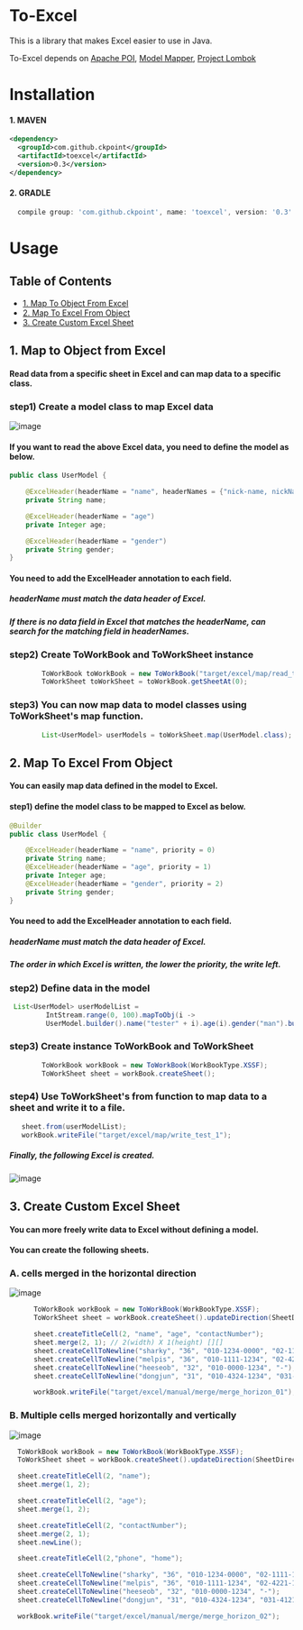 
# To-Excel

This is a library that makes Excel easier to use in Java.

To-Excel depends on  [Apache POI](https://poi.apache.org), [Model Mapper](https://github.com/modelmapper/modelmapper), [Project Lombok](http://projectlombok.org/)


# Installation

#### 1. MAVEN
```xml
<dependency>
  <groupId>com.github.ckpoint</groupId>
  <artifactId>toexcel</artifactId>
  <version>0.3</version>
</dependency>

```
#### 2. GRADLE
```gradle
  compile group: 'com.github.ckpoint', name: 'toexcel', version: '0.3'
```


# Usage

## Table of Contents
- [ 1. Map To Object From Excel ](#1-map-to-object-from-excel)
- [ 2. Map To Excel From Object ](#2-map-to-excel-from-object)
- [ 3. Create Custom Excel Sheet](#3-create-custom-excel-sheet)

## 1. Map to Object from Excel
#### Read data from a specific sheet in Excel and can map data to a specific class.

### step1) Create a model class to map Excel data

![image](https://user-images.githubusercontent.com/30170928/66096579-657d8e00-e5d6-11e9-85af-c39dec335ece.png)

#### If you want to read the above Excel data, you need to define the model as below.


```java
public class UserModel {

    @ExcelHeader(headerName = "name", headerNames = {"nick-name, nickName, email"})
    private String name;

    @ExcelHeader(headerName = "age")
    private Integer age;

    @ExcelHeader(headerName = "gender")
    private String gender;
}
```
#### You need to add the ExcelHeader annotation to each field.
##### headerName must match the data header of Excel.
##### If there is no data field in Excel that matches the headerName, can search for the matching field in headerNames.

### step2) Create ToWorkBook and ToWorkSheet instance

```java
        ToWorkBook toWorkBook = new ToWorkBook("target/excel/map/read_test_1.xlsx");
        ToWorkSheet toWorkSheet = toWorkBook.getSheetAt(0);
```

### step3) You can now map data to model classes using ToWorkSheet's map function.

```java
        List<UserModel> userModels = toWorkSheet.map(UserModel.class);
```


## 2. Map To Excel From Object
#### You can easily map data defined in the model to Excel.

#### step1) define the model class to be mapped to Excel as below.

```java
@Builder
public class UserModel {

    @ExcelHeader(headerName = "name", priority = 0)
    private String name;
    @ExcelHeader(headerName = "age", priority = 1)
    private Integer age;
    @ExcelHeader(headerName = "gender", priority = 2)
    private String gender;
}
```

#### You need to add the ExcelHeader annotation to each field.
##### headerName must match the data header of Excel.
##### The order in which Excel is written, the lower the priority, the write left.

### step2) Define data in the model
```java
 List<UserModel> userModelList =
         IntStream.range(0, 100).mapToObj(i ->
         UserModel.builder().name("tester" + i).age(i).gender("man").build()).collect(Collectors.toList());

```

### step3) Create instance ToWorkBook and ToWorkSheet
```java
        ToWorkBook workBook = new ToWorkBook(WorkBookType.XSSF);
        ToWorkSheet sheet = workBook.createSheet();
```

### step4) Use ToWorkSheet's from function to map data to a sheet and write it to a file.

```java
   sheet.from(userModelList);
   workBook.writeFile("target/excel/map/write_test_1");
```

##### Finally, the following Excel is created.

![image](https://user-images.githubusercontent.com/30170928/66096579-657d8e00-e5d6-11e9-85af-c39dec335ece.png)

## 3. Create Custom Excel Sheet
####  You can more freely write data to Excel without defining a model.

#### You can create the following sheets.

### A. cells merged in the horizontal direction

![image](https://user-images.githubusercontent.com/30170928/66097565-cb1f4980-e5d9-11e9-8f97-82e879620266.png)

```java
      ToWorkBook workBook = new ToWorkBook(WorkBookType.XSSF);
      ToWorkSheet sheet = workBook.createSheet().updateDirection(SheetDirection.HORIZON);

      sheet.createTitleCell(2, "name", "age", "contactNumber");
      sheet.merge(2, 1); // 2(width) X 1(height) [][]
      sheet.createCellToNewline("sharky", "36", "010-1234-0000", "02-1111-1234");
      sheet.createCellToNewline("melpis", "36", "010-1111-1234", "02-4221-1234");
      sheet.createCellToNewline("heeseob", "32", "010-0000-1234", "-");
      sheet.createCellToNewline("dongjun", "31", "010-4324-1234", "031-4121-1234");

      workBook.writeFile("target/excel/manual/merge/merge_horizon_01");
```

### B. Multiple cells merged horizontally and vertically

![image](https://user-images.githubusercontent.com/30170928/66097671-4ed93600-e5da-11e9-9e46-41eb898509be.png)

```java
  ToWorkBook workBook = new ToWorkBook(WorkBookType.XSSF);
  ToWorkSheet sheet = workBook.createSheet().updateDirection(SheetDirection.HORIZON);

  sheet.createTitleCell(2, "name");
  sheet.merge(1, 2);

  sheet.createTitleCell(2, "age");
  sheet.merge(1, 2);

  sheet.createTitleCell(2, "contactNumber");
  sheet.merge(2, 1);
  sheet.newLine();

  sheet.createTitleCell(2,"phone", "home");

  sheet.createCellToNewline("sharky", "36", "010-1234-0000", "02-1111-1234");
  sheet.createCellToNewline("melpis", "36", "010-1111-1234", "02-4221-1234");
  sheet.createCellToNewline("heeseob", "32", "010-0000-1234", "-");
  sheet.createCellToNewline("dongjun", "31", "010-4324-1234", "031-4121-1234");

  workBook.writeFile("target/excel/manual/merge/merge_horizon_02");
```